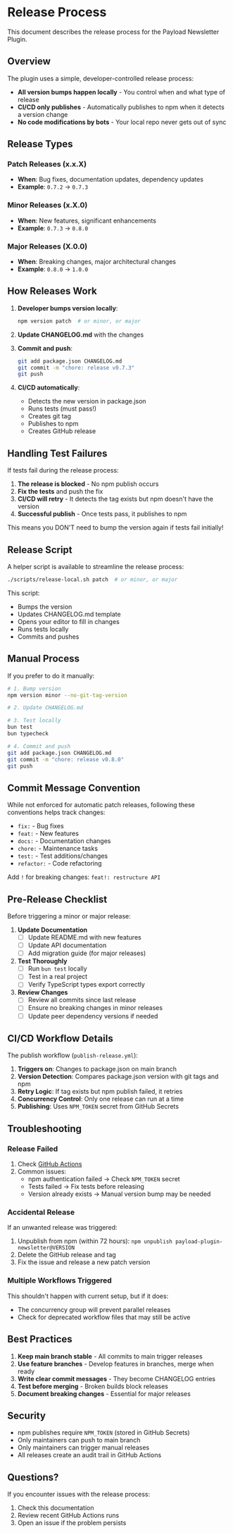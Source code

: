 # Release Process

This document describes the release process for the Payload Newsletter Plugin.

## Overview

The plugin uses a simple, developer-controlled release process:
- **All version bumps happen locally** - You control when and what type of release
- **CI/CD only publishes** - Automatically publishes to npm when it detects a version change
- **No code modifications by bots** - Your local repo never gets out of sync

## Release Types

### Patch Releases (x.x.X)
- **When**: Bug fixes, documentation updates, dependency updates
- **Example**: `0.7.2` → `0.7.3`

### Minor Releases (x.X.0)
- **When**: New features, significant enhancements
- **Example**: `0.7.3` → `0.8.0`

### Major Releases (X.0.0)
- **When**: Breaking changes, major architectural changes
- **Example**: `0.8.0` → `1.0.0`

## How Releases Work

1. **Developer bumps version locally**:
   ```bash
   npm version patch  # or minor, or major
   ```

2. **Update CHANGELOG.md** with the changes

3. **Commit and push**:
   ```bash
   git add package.json CHANGELOG.md
   git commit -m "chore: release v0.7.3"
   git push
   ```

4. **CI/CD automatically**:
   - Detects the new version in package.json
   - Runs tests (must pass!)
   - Creates git tag
   - Publishes to npm
   - Creates GitHub release

## Handling Test Failures

If tests fail during the release process:

1. **The release is blocked** - No npm publish occurs
2. **Fix the tests** and push the fix
3. **CI/CD will retry** - It detects the tag exists but npm doesn't have the version
4. **Successful publish** - Once tests pass, it publishes to npm

This means you DON'T need to bump the version again if tests fail initially!

## Release Script

A helper script is available to streamline the release process:

```bash
./scripts/release-local.sh patch  # or minor, or major
```

This script:
- Bumps the version
- Updates CHANGELOG.md template
- Opens your editor to fill in changes
- Runs tests locally
- Commits and pushes

## Manual Process

If you prefer to do it manually:

```bash
# 1. Bump version
npm version minor --no-git-tag-version

# 2. Update CHANGELOG.md

# 3. Test locally
bun test
bun typecheck

# 4. Commit and push
git add package.json CHANGELOG.md
git commit -m "chore: release v0.8.0"
git push
```

## Commit Message Convention

While not enforced for automatic patch releases, following these conventions helps track changes:

- `fix:` - Bug fixes
- `feat:` - New features
- `docs:` - Documentation changes
- `chore:` - Maintenance tasks
- `test:` - Test additions/changes
- `refactor:` - Code refactoring

Add `!` for breaking changes: `feat!: restructure API`

## Pre-Release Checklist

Before triggering a minor or major release:

1. **Update Documentation**
   - [ ] Update README.md with new features
   - [ ] Update API documentation
   - [ ] Add migration guide (for major releases)

2. **Test Thoroughly**
   - [ ] Run `bun test` locally
   - [ ] Test in a real project
   - [ ] Verify TypeScript types export correctly

3. **Review Changes**
   - [ ] Review all commits since last release
   - [ ] Ensure no breaking changes in minor releases
   - [ ] Update peer dependency versions if needed

## CI/CD Workflow Details

The publish workflow (`publish-release.yml`):

1. **Triggers on**: Changes to package.json on main branch
2. **Version Detection**: Compares package.json version with git tags and npm
3. **Retry Logic**: If tag exists but npm publish failed, it retries
4. **Concurrency Control**: Only one release can run at a time
5. **Publishing**: Uses `NPM_TOKEN` secret from GitHub Secrets

## Troubleshooting

### Release Failed

1. Check [GitHub Actions](https://github.com/aniketpanjwani/payload-plugin-email-newsletter/actions)
2. Common issues:
   - npm authentication failed → Check `NPM_TOKEN` secret
   - Tests failed → Fix tests before releasing
   - Version already exists → Manual version bump may be needed

### Accidental Release

If an unwanted release was triggered:
1. Unpublish from npm (within 72 hours): `npm unpublish payload-plugin-newsletter@VERSION`
2. Delete the GitHub release and tag
3. Fix the issue and release a new patch version

### Multiple Workflows Triggered

This shouldn't happen with current setup, but if it does:
- The concurrency group will prevent parallel releases
- Check for deprecated workflow files that may still be active

## Best Practices

1. **Keep main branch stable** - All commits to main trigger releases
2. **Use feature branches** - Develop features in branches, merge when ready
3. **Write clear commit messages** - They become CHANGELOG entries
4. **Test before merging** - Broken builds block releases
5. **Document breaking changes** - Essential for major releases

## Security

- npm publishes require `NPM_TOKEN` (stored in GitHub Secrets)
- Only maintainers can push to main branch
- Only maintainers can trigger manual releases
- All releases create an audit trail in GitHub Actions

## Questions?

If you encounter issues with the release process:
1. Check this documentation
2. Review recent GitHub Actions runs
3. Open an issue if the problem persists
